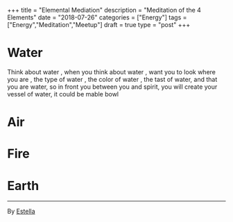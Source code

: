 +++
title = "Elemental Mediation"
description = "Meditation of the 4 Elements"
date = "2018-07-26"
categories = ["Energy"]
tags = ["Energy","Meditation","Meetup"]
draft = true
type = "post"
+++

# Water
Think about water , when you think about water , want you to look where you are , the type of water , the color of water , the tast of water, and that you are water, so in front you between you and spirit, you will create your vessel of water, it could be mable bowl

# Air

# Fire

# Earth


---

By
[Estella](http://founable.com/contributor/estella-sugawara-adams/)
